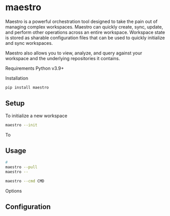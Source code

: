 # maestro
Maestro is a powerful orchestration tool designed to take the pain out of managing complex workspaces.  Maestro can quickly create, sync, update, and perform other operations across an entire workspace.  Workspace state is stored as sharable configuration files that can be used to quickly initialize and sync workspaces.  

Maestro also allows you to view, analyze, and query against your workspace and the underlying repositories it contains.

Requirements
Python v3.9+

Installation
```bash
pip install maestro
```

## Setup
To initialize a new workspace
```bash
maestro --init
```
To 

## Usage 
```bash
# 
maestro --pull
maestro --

maestro --cmd CMD
```
Options

## Configuration 


